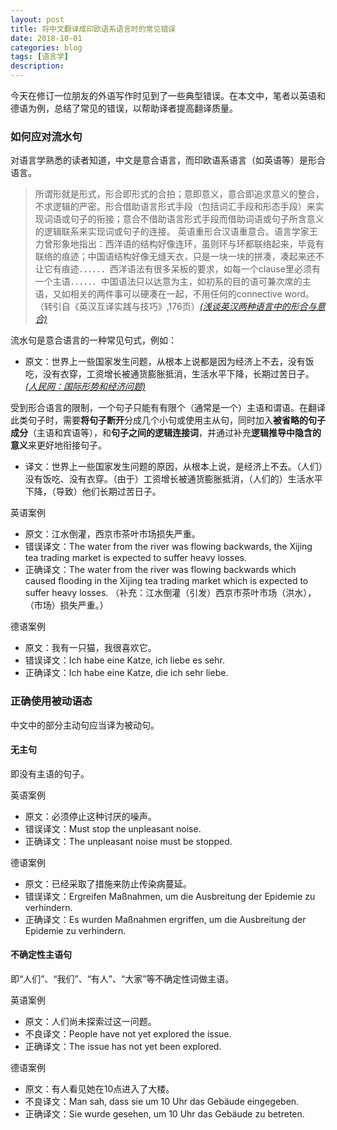 ```yaml
---
layout: post
title: 将中文翻译成印欧语系语言时的常见错误
date: 2018-10-01
categories: blog
tags: [语言学]
description: 
---
```



今天在修订一位朋友的外语写作时见到了一些典型错误。在本文中，笔者以英语和德语为例，总结了常见的错误，以帮助译者提高翻译质量。


### 如何应对流水句

对语言学熟悉的读者知道，中文是意合语言，而印欧语系语言（如英语等）是形合语言。

> 所谓形就是形式，形合即形式的合拍；意即意义，意合即追求意义的整合，不求逻辑的严密。形合借助语言形式手段（包括词汇手段和形态手段）来实现词语或句子的衔接；意合不借助语言形式手段而借助词语或句子所含意义的逻辑联系来实现词或句子的连接。
英语重形合汉语重意合。语言学家王力曾形象地指出：西洋语的结构好像连环，虽则环与环都联络起来，毕竟有联络的痕迹；中国语结构好像无缝天衣，只是一块一块的拼凑，凑起来还不让它有痕迹．．．．．．西洋语法有很多呆板的要求，如每一个clause里必须有一个主语．．．．．．中国语法只以达意为主，如初系的目的语可兼次席的主语，又如相关的两件事可以硬凑在一起，不用任何的connective word。（转引自《英汉互译实践与技巧》,176页）*[(浅谈英汉两种语言中的形合与意合)](http://blog.sina.com.cn/s/blog_4e25a8240100bb7x.html)*

流水句是意合语言的一种常见句式，例如：

- 原文：世界上一些国家发生问题，从根本上说都是因为经济上不去，没有饭吃，没有衣穿，工资增长被通货膨胀抵消，生活水平下降，长期过苦日子。*[(人民网：国际形势和经济问题)](http://cpc.people.com.cn/GB/64184/64185/66612/4488694.html)*

受到形合语言的限制，一个句子只能有有限个（通常是一个）主语和谓语。在翻译此类句子时，需要**将句子断开**分成几个小句或使用主从句，同时加入**被省略的句子成分**（主语和宾语等），和**句子之间的逻辑连接词**，并通过补充**逻辑推导中隐含的意义**来更好地衔接句子。

- 译文：世界上一些国家发生问题的原因，从根本上说，是经济上不去。（人们）没有饭吃、没有衣穿。（由于）工资增长被通货膨胀抵消，（人们的）生活水平下降，（导致）他们长期过苦日子。


英语案例

- 原文：江水倒灌，西京市茶叶市场损失严重。
- 错误译文：The water from the river was flowing backwards, the Xijing tea trading market is expected to suffer heavy losses.
- 正确译文：The water from the river was flowing backwards which caused flooding in the Xijing tea trading market which is expected to suffer heavy losses. （补充：江水倒灌（引发）西京市茶叶市场（洪水），（市场）损失严重。）


德语案例

- 原文：我有一只猫，我很喜欢它。
- 错误译文：Ich habe eine Katze, ich liebe es sehr.
- 正确译文：Ich habe eine Katze, die ich sehr liebe.


### 正确使用被动语态

中文中的部分主动句应当译为被动句。

#### 无主句

即没有主语的句子。

英语案例

- 原文：必须停止这种讨厌的噪声。
- 错误译文：Must stop the unpleasant noise.
- 正确译文：The unpleasant noise must be stopped.

德语案例

- 原文：已经采取了措施来防止传染病蔓延。
- 错误译文：Ergreifen Maßnahmen, um die Ausbreitung der Epidemie zu verhindern.
- 正确译文：Es wurden Maßnahmen ergriffen, um die Ausbreitung der Epidemie zu verhindern.

#### 不确定性主语句

即“人们”、“我们”、“有人”、“大家”等不确定性词做主语。

英语案例

- 原文：人们尚未探索过这一问题。
- 不良译文：People have not yet explored the issue.
- 正确译文：The issue has not yet been explored.

德语案例

- 原文：有人看见她在10点进入了大楼。
- 不良译文：Man sah, dass sie um 10 Uhr das Gebäude eingegeben.
- 正确译文：Sie wurde gesehen, um 10 Uhr das Gebäude zu betreten.



